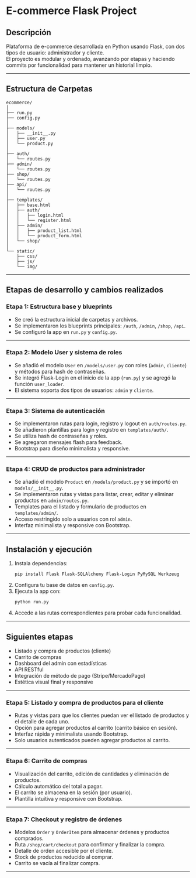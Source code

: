 # E-commerce Flask Project

## Descripción

Plataforma de e-commerce desarrollada en Python usando Flask, con dos tipos de usuario: administrador y cliente.  
El proyecto es modular y ordenado, avanzando por etapas y haciendo commits por funcionalidad para mantener un historial limpio.

---

## Estructura de Carpetas

```
ecommerce/
│
├── run.py
├── config.py
│
├── models/
│   ├── __init__.py
│   ├── user.py
│   └── product.py
│
├── auth/
│   └── routes.py
├── admin/
│   └── routes.py
├── shop/
│   └── routes.py
├── api/
│   └── routes.py
│
├── templates/
│   ├── base.html
│   ├── auth/
│   │   ├── login.html
│   │   └── register.html
│   ├── admin/
│   │   ├── product_list.html
│   │   └── product_form.html
│   └── shop/
│
└── static/
    ├── css/
    ├── js/
    └── img/
```

---

## Etapas de desarrollo y cambios realizados

### Etapa 1: Estructura base y blueprints

- Se creó la estructura inicial de carpetas y archivos.
- Se implementaron los blueprints principales: `/auth`, `/admin`, `/shop`, `/api`.
- Se configuró la app en `run.py` y `config.py`.


---

### Etapa 2: Modelo User y sistema de roles

- Se añadió el modelo `User` en `/models/user.py` con roles (`admin`, `cliente`) y métodos para hash de contraseñas.
- Se integró Flask-Login en el inicio de la app (`run.py`) y se agregó la función `user_loader`.
- El sistema soporta dos tipos de usuarios: `admin` y `cliente`.


---

### Etapa 3: Sistema de autenticación

- Se implementaron rutas para login, registro y logout en `auth/routes.py`.
- Se añadieron plantillas para login y registro en `templates/auth/`.
- Se utiliza hash de contraseñas y roles.
- Se agregaron mensajes flash para feedback.
- Bootstrap para diseño minimalista y responsive.


---

### Etapa 4: CRUD de productos para administrador

- Se añadió el modelo `Product` en `/models/product.py` y se importó en `models/__init__.py`.
- Se implementaron rutas y vistas para listar, crear, editar y eliminar productos en `admin/routes.py`.
- Templates para el listado y formulario de productos en `templates/admin/`.
- Acceso restringido solo a usuarios con rol `admin`.
- Interfaz minimalista y responsive con Bootstrap.


---

## Instalación y ejecución

1. Instala dependencias:
   ```
   pip install Flask Flask-SQLAlchemy Flask-Login PyMySQL Werkzeug
   ```
2. Configura tu base de datos en `config.py`.
3. Ejecuta la app con:
   ```
   python run.py
   ```
4. Accede a las rutas correspondientes para probar cada funcionalidad.

---

## Siguientes etapas

- Listado y compra de productos (cliente)
- Carrito de compras
- Dashboard del admin con estadísticas
- API RESTful
- Integración de método de pago (Stripe/MercadoPago)
- Estética visual final y responsive

---
### Etapa 5: Listado y compra de productos para el cliente

- Rutas y vistas para que los clientes puedan ver el listado de productos y el detalle de cada uno.
- Opción para agregar productos al carrito (carrito básico en sesión).
- Interfaz rápida y minimalista usando Bootstrap.
- Solo usuarios autenticados pueden agregar productos al carrito.

---
### Etapa 6: Carrito de compras

- Visualización del carrito, edición de cantidades y eliminación de productos.
- Cálculo automático del total a pagar.
- El carrito se almacena en la sesión (por usuario).
- Plantilla intuitiva y responsive con Bootstrap.

---
### Etapa 7: Checkout y registro de órdenes

- Modelos `Order` y `OrderItem` para almacenar órdenes y productos comprados.
- Ruta `/shop/cart/checkout` para confirmar y finalizar la compra.
- Detalle de orden accesible por el cliente.
- Stock de productos reducido al comprar.
- Carrito se vacía al finalizar compra.

---